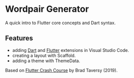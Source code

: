 # Wordpair Generator

A quick intro to Flutter core concepts and Dart syntax.

## Features

- adding [Dart](https://marketplace.visualstudio.com/items?itemName=Dart-Code.dart-code) and [Flutter](https://marketplace.visualstudio.com/items?itemName=Dart-Code.flutter) extensions in Visual Studio Code.
- creating a layout with Scaffold.
- adding a theme with ThemeData.

Based on [Flutter Crash Course](https://www.youtube.com/watch?v=1gDhl4leEzA) by Brad Taversy (2019).
